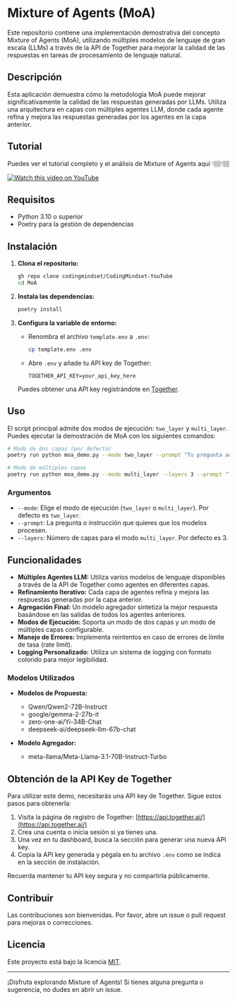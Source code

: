 # Mixture of Agents (MoA)

Este repositorio contiene una implementación demostrativa del concepto Mixture of Agents (MoA), utilizando múltiples modelos de lenguaje de gran escala (LLMs) a través de la API de Together para mejorar la calidad de las respuestas en tareas de procesamiento de lenguaje natural.

## Descripción

Esta aplicación demuestra cómo la metodología MoA puede mejorar significativamente la calidad de las respuestas generadas por LLMs. Utiliza una arquitectura en capas con múltiples agentes LLM, donde cada agente refina y mejora las respuestas generadas por los agentes en la capa anterior.

## Tutorial

Puedes ver el tutorial completo y el análisis de Mixture of Agents aquí 👇🏽👇🏽

[![Watch this video on YouTube](https://img.youtube.com/vi/jqHUdrxqlPQ/0.jpg)](https://www.youtube.com/watch?v=R-o_a6dvzQM)

## Requisitos

- Python 3.10 o superior
- Poetry para la gestión de dependencias

## Instalación

1. **Clona el repositorio:**

   ```bash
   gh repo clone codingmindset/CodingMindset-YouTube
   cd MoA
   ```

2. **Instala las dependencias:**

   ```bash
   poetry install
   ```

3. **Configura la variable de entorno:**

   - Renombra el archivo `template.env` a `.env`:
     ```bash
     cp template.env .env
     ```

   - Abre `.env` y añade tu API key de Together:
     ```env
     TOGETHER_API_KEY=your_api_key_here
     ```

   Puedes obtener una API key registrándote en [Together](https://www.together.ai/).

## Uso

El script principal admite dos modos de ejecución: `two_layer` y `multi_layer`. Puedes ejecutar la demostración de MoA con los siguientes comandos:

```bash
# Modo de dos capas (por defecto)
poetry run python moa_demo.py --mode two_layer --prompt "Tu pregunta aquí"

# Modo de múltiples capas
poetry run python moa_demo.py --mode multi_layer --layers 3 --prompt "Tu pregunta aquí"
```

### Argumentos

- `--mode`: Elige el modo de ejecución (`two_layer` o `multi_layer`). Por defecto es `two_layer`.
- `--prompt`: La pregunta o instrucción que quieres que los modelos procesen.
- `--layers`: Número de capas para el modo `multi_layer`. Por defecto es 3.

## Funcionalidades

- **Múltiples Agentes LLM:** Utiliza varios modelos de lenguaje disponibles a través de la API de Together como agentes en diferentes capas.
- **Refinamiento Iterativo:** Cada capa de agentes refina y mejora las respuestas generadas por la capa anterior.
- **Agregación Final:** Un modelo agregador sintetiza la mejor respuesta basándose en las salidas de todos los agentes anteriores.
- **Modos de Ejecución:** Soporta un modo de dos capas y un modo de múltiples capas configurable.
- **Manejo de Errores:** Implementa reintentos en caso de errores de límite de tasa (rate limit).
- **Logging Personalizado:** Utiliza un sistema de logging con formato colorido para mejor legibilidad.

### Modelos Utilizados

- **Modelos de Propuesta:**
  - Qwen/Qwen2-72B-Instruct
  - google/gemma-2-27b-it
  - zero-one-ai/Yi-34B-Chat
  - deepseek-ai/deepseek-llm-67b-chat

- **Modelo Agregador:**
  - meta-llama/Meta-Llama-3.1-70B-Instruct-Turbo


## Obtención de la API Key de Together

Para utilizar este demo, necesitarás una API key de Together. Sigue estos pasos para obtenerla:

1. Visita la página de registro de Together: [https://api.together.ai/](https://api.together.ai/)
2. Crea una cuenta o inicia sesión si ya tienes una.
3. Una vez en tu dashboard, busca la sección para generar una nueva API key.
4. Copia la API key generada y pégala en tu archivo `.env` como se indica en la sección de instalación.

Recuerda mantener tu API key segura y no compartirla públicamente.


## Contribuir

Las contribuciones son bienvenidas. Por favor, abre un issue o pull request para mejoras o correcciones.


## Licencia

Este proyecto está bajo la licencia [MIT](LICENSE).

---


¡Disfruta explorando Mixture of Agents! Si tienes alguna pregunta o sugerencia, no dudes en abrir un issue.
